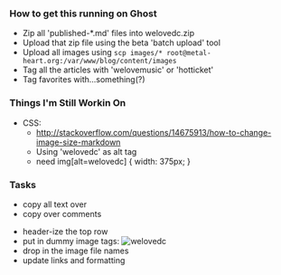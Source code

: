### How to get this running on Ghost

* Zip all 'published-*.md' files into welovedc.zip
* Upload that zip file using the beta 'batch upload' tool
* Upload all images using `scp images/* root@metal-heart.org:/var/www/blog/content/images`
* Tag all the articles with 'welovemusic' or 'hotticket'
* Tag favorites with...something(?)


### Things I'm Still Workin On
* CSS: 
    - http://stackoverflow.com/questions/14675913/how-to-change-image-size-markdown
    - Using 'welovedc' as alt tag
    - need img[alt=welovedc] { width: 375px; }

### Tasks
+ copy all text over
+ copy over comments
- header-ize the top row
- put in dummy image tags: ![welovedc](/images/.jpg "")
- drop in the image file names
- update links and formatting
